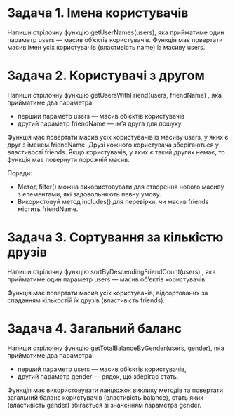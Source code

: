 # Задача 1. Імена користувачів

Напиши стрілочну функцію getUserNames(users), яка прийматиме один параметр users — масив об’єктів користувачів. Функція має повертати масив імен усіх користувачів (властивість name) із масиву users.

# Задача 2. Користувачі з другом

Напиши стрілочну функцію getUsersWithFriend(users, friendName) , яка прийматиме два параметра:

<ul>
  <li>перший параметр users — масив об’єктів користувачів</li>
  <li>другий параметр friendName — ім’я друга для пошуку.</li>
</ul>

Функція має повертати масив усіх користувачів із масиву users, у яких є друг з іменем friendName. Друзі кожного користувача зберігаються у властивості friends. Якщо користувачів, у яких є такий других немає, то функція має повернути порожній масив.

Поради:

<ul>
  <li>Метод filter() можна використовувати для створення нового масиву з елементами, які задовольняють певну умову.</li>
  <li>Використовуй метод includes() для перевірки, чи масив friends містить friendName.</li>
</ul>

# Задача 3. Сортування за кількістю друзів

Напиши стрілочну функцію sortByDescendingFriendCount(users) , яка прийматиме один параметр users — масив об’єктів користувачів.

Функція має повертати масив усіх користувачів, відсортованих за спаданням кількостій їх друзів (властивість friends).

# Задача 4. Загальний баланс

Напиши стрілочну функцію getTotalBalanceByGender(users, gender), яка прийматиме два параметра:

<ul>
  <li>перший параметр users — масив об’єктів користувачів,</li>
  <li>другий параметр gender — рядок, що зберігає стать.</li>
</ul>

Функція має використовувати ланцюжок виклику методів та повертати загальний баланс користувачів (властивість balance), стать яких (властивість gender) збігається зі значенням параметра gender.

